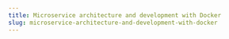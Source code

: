 ```yaml
---
title: Microservice architecture and development with Docker
slug: microservice-architecture-and-development-with-docker
---
```

